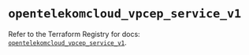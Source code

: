 # `opentelekomcloud_vpcep_service_v1`

Refer to the Terraform Registry for docs: [`opentelekomcloud_vpcep_service_v1`](https://registry.terraform.io/providers/opentelekomcloud/opentelekomcloud/1.36.28/docs/resources/vpcep_service_v1).
